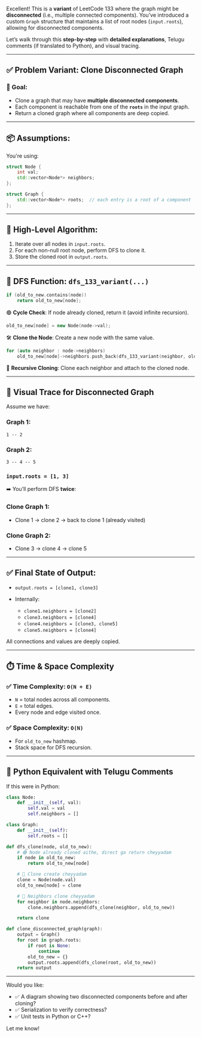 Excellent! This is a **variant** of LeetCode 133 where the graph might be **disconnected** (i.e., multiple connected components). You’ve introduced a custom `Graph` structure that maintains a list of root nodes (`input.roots`), allowing for disconnected components.

Let’s walk through this **step-by-step** with **detailed explanations**, Telugu comments (if translated to Python), and visual tracing.

---

## ✅ **Problem Variant: Clone Disconnected Graph**

### 🎯 Goal:

* Clone a graph that may have **multiple disconnected components**.
* Each component is reachable from one of the **`roots`** in the input graph.
* Return a cloned graph where all components are deep copied.

---

## 📦 Assumptions:

You're using:

```cpp
struct Node {
    int val;
    std::vector<Node*> neighbors;
};

struct Graph {
    std::vector<Node*> roots;  // each entry is a root of a component
};
```

---

## 🔁 High-Level Algorithm:

1. Iterate over all nodes in `input.roots`.
2. For each non-null root node, perform DFS to clone it.
3. Store the cloned root in `output.roots`.

---

## 🔄 DFS Function: `dfs_133_variant(...)`

```cpp
if (old_to_new.contains(node))
    return old_to_new[node];
```

🟢 **Cycle Check**: If node already cloned, return it (avoid infinite recursion).

```cpp
old_to_new[node] = new Node(node->val);
```

🛠️ **Clone the Node**: Create a new node with the same value.

```cpp
for (auto neighbor : node->neighbors)
    old_to_new[node]->neighbors.push_back(dfs_133_variant(neighbor, old_to_new));
```

🔁 **Recursive Cloning**: Clone each neighbor and attach to the cloned node.

---

## 🧪 Visual Trace for Disconnected Graph

Assume we have:

### Graph 1:

```
1 -- 2
```

### Graph 2:

```
3 -- 4 -- 5
```

### `input.roots = [1, 3]`

➡️ You’ll perform DFS **twice**:

### Clone Graph 1:

* Clone 1 → clone 2 → back to clone 1 (already visited)

### Clone Graph 2:

* Clone 3 → clone 4 → clone 5

---

## ✅ Final State of Output:

* `output.roots = [clone1, clone3]`
* Internally:

  * `clone1.neighbors = [clone2]`
  * `clone3.neighbors = [clone4]`
  * `clone4.neighbors = [clone3, clone5]`
  * `clone5.neighbors = [clone4]`

All connections and values are deeply copied.

---

## ⏱️ Time & Space Complexity

### ✅ Time Complexity: `O(N + E)`

* `N` = total nodes across all components.
* `E` = total edges.
* Every node and edge visited once.

### ✅ Space Complexity: `O(N)`

* For `old_to_new` hashmap.
* Stack space for DFS recursion.

---

## 🧠 Python Equivalent with Telugu Comments

If this were in Python:

```python
class Node:
    def __init__(self, val):
        self.val = val
        self.neighbors = []

class Graph:
    def __init__(self):
        self.roots = []

def dfs_clone(node, old_to_new):
    # 🟢 Node already cloned aithe, direct ga return cheyyadam
    if node in old_to_new:
        return old_to_new[node]

    # 🔵 Clone create cheyyadam
    clone = Node(node.val)
    old_to_new[node] = clone

    # 🔁 Neighbors clone cheyyadam
    for neighbor in node.neighbors:
        clone.neighbors.append(dfs_clone(neighbor, old_to_new))

    return clone

def clone_disconnected_graph(graph):
    output = Graph()
    for root in graph.roots:
        if root is None:
            continue
        old_to_new = {}
        output.roots.append(dfs_clone(root, old_to_new))
    return output
```

---

Would you like:

* ✅ A diagram showing two disconnected components before and after cloning?
* ✅ Serialization to verify correctness?
* ✅ Unit tests in Python or C++?

Let me know!
